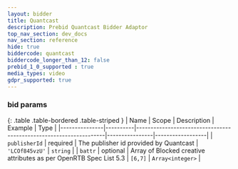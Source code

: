 ```yaml
---
layout: bidder
title: Quantcast
description: Prebid Quantcast Bidder Adaptor
top_nav_section: dev_docs
nav_section: reference
hide: true
biddercode: quantcast
biddercode_longer_than_12: false
prebid_1_0_supported : true
media_types: video
gdpr_supported: true
---
```


### bid params

{: .table .table-bordered .table-striped }
| Name          | Scope    | Description                                                       | Example        | Type             |
|---------------|----------|-------------------------------------------------------------------|----------------|------------------|
| `publisherId` | required | The publisher id provided by Quantcast                            | `'LCOf845vzU'` | `string`         |
| `battr`       | optional | Array of Blocked creative attributes as per OpenRTB Spec List 5.3 | `[6,7]`        | `Array<integer>` |
